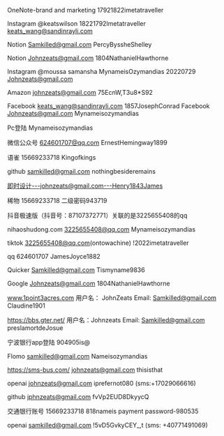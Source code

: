 OneNote-brand and marketing 17921822imetatraveller

Instagram @keatswilson 18221792Imetatraveller keats_wang@sandinrayli.com

Notion Samkilled@gmail.com PercyByssheShelley

Notion Johnzeats@gmail.com 1804NathanielHawthorne

Instagram @moussa samansha MynameisOzymandias 20220729 Johnzeats@gmail.com

Amazon johnzeats@gmail.com 75EcnW,T3u8*S92

Facebook keats_wang@sandinrayli.com 1857JosephConrad
Facebook Johnzeats@gmail.com Mynameisozymandias

Pc登陆 Mynameisozymandias

微信公众号 624601707@qq.com ErnestHemingway1899

语雀 15669233718 Kingofkings

github samkilled@gmail.com nothingbesideremains

即时设计---johnzeats@gmail.com---Henry1843James

稀物 15669233718 二级密码943719

抖音极速版（抖音号：87107372771）关联的是3225655408的qq

nihaoshudong.com 3225655408@qq.com Mynameisozymandias

tiktok 3225655408@qq.com(ontowachine) !2022imetatraveller

qq 624601707 JamesJoyce1882 

Quicker Samkilled@gmail.com Tismyname9836

Google Johnzeats@gmail.com 1804NathanielHawthorne

www.1point3acres.com 用户名： JohnZeats Email: Samkilled@gmail.com Claudine1901

https://bbs.gter.net/ 用户名：Johnzeats Email: Samkilled@gmail.com preslamortdeJosue

宁波银行app登陆 904905is@

Flomo samkilled@gmail.com Nameisozymandias

https://sms-bus.com/ johnzeats@gmail.com thisisthat  

openai johnzeats@gmail.com iprefernot080 (sms:+17029066616)

github jphnzeats@gmail.com fvVp2EUD8DkyycQ

交通银行账号 15669233718 818nameis payment password-980535

openai samkilled@gmail.com !5vD5GvkyCEY_,t (sms: +40771491069)